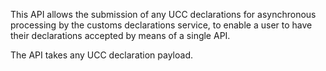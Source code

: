 This API allows the submission of any UCC declarations for
asynchronous processing by the customs declarations service, to enable a user to have
their declarations accepted by means of a single API.

The API takes any UCC declaration payload.
